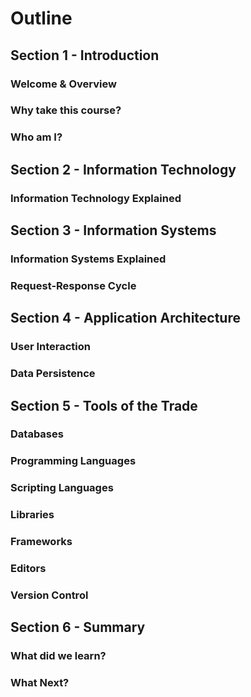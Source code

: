 # Outline

## Section 1 - Introduction
### Welcome & Overview
### Why take this course?
### Who am I?
## Section 2 - Information Technology
### Information Technology Explained
## Section 3 - Information Systems
### Information Systems Explained
### Request-Response Cycle
## Section 4 - Application Architecture
### User Interaction
### Data Persistence
## Section 5 - Tools of the Trade
### Databases
### Programming Languages
### Scripting Languages
### Libraries
### Frameworks
### Editors
### Version Control
## Section 6 - Summary
### What did we learn?
### What Next?